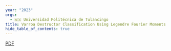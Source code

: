 ```yaml
---
year: "2023"
orgs:
  - 🇲🇽 Universidad Politécnica de Tulancingo
title: Varroa Destructor Classification Using Legendre Fourier Moments with Different Color Spaces
hide_table_of_contents: true
---
```


[PDF](pdfs/jimaging-09-00144.pdf)

